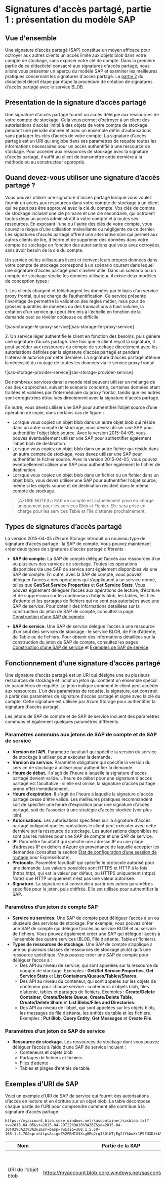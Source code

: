 <properties 
	pageTitle="Signatures d’accès partagé : Présentation du modèle SAP | Microsoft Azure" 
	description="Découvrez comment déléguer l’accès aux ressources de stockage Azure, notamment les objets blob, les files d’attente, les tables et les fichiers, à l’aide de signatures d’accès partagé (SAP). Ces signatures vous permettent de protéger la clé de votre compte de stockage tout en octroyant un accès aux ressources de votre compte à d’autres utilisateurs. Vous pouvez contrôler les autorisations accordées et l’intervalle pendant lequel la signature d’accès partagé est valide. Si vous établissez également une stratégie d’accès stockée, vous pouvez révoquer la signature d’accès partagé si vous craignez que la sécurité de votre compte ne soit compromise." 
	services="storage" 
	documentationCenter="" 
	authors="tamram" 
	manager="adinah" 
	editor=""/>

<tags 
	ms.service="storage" 
	ms.workload="storage" 
	ms.tgt_pltfrm="na" 
	ms.devlang="dotnet" 
	ms.topic="article" 
	ms.date="10/08/2015" 
	ms.author="tamram"/>



# Signatures d'accès partagé, partie 1 : présentation du modèle SAP

## Vue d'ensemble

Une signature d’accès partagé (SAP) constitue un moyen efficace pour octroyer aux autres clients un accès limité aux objets blob dans votre compte de stockage, sans exposer votre clé de compte. Dans la première partie de ce didacticiel consacré aux signatures d'accès partagé, nous allons vous présenter un aperçu du modèle SAP et examiner les meilleures pratiques concernant les signatures d'accès partagé. La [partie 2](storage-dotnet-shared-access-signature-part-2.md) du didacticiel décrit étape par étape la procédure de création de signatures d'accès partagé avec le service BLOB.

## Présentation de la signature d’accès partagé

Une signature d'accès partagé fournit un accès délégué aux ressources de votre compte de stockage. Cela vous permet d’octroyer à un client des autorisations d’accès limité à des objets de votre compte de stockage pendant une période donnée et avec un ensemble défini d’autorisations, sans partager les clés d’accès de votre compte. La signature d'accès partagé est un URI qui englobe dans ses paramètres de requête toutes les informations nécessaires pour un accès authentifié à une ressource de stockage. Pour accéder aux ressources de stockage avec la signature d'accès partagé, il suffit au client de transmettre cette dernière à la méthode ou au constructeur approprié.

## Quand devez-vous utiliser une signature d’accès partagé ?

Vous pouvez utiliser une signature d'accès partagé lorsque vous voulez fournir un accès aux ressources dans votre compte de stockage à un client qui ne peut pas être approuvé avec la clé du compte. Vos clés de compte de stockage incluent une clé primaire et une clé secondaire, qui octroient toutes deux un accès administratif à votre compte et à toutes ses ressources. En exposant l'une ou l'autre des clés de votre compte, vous courez le risque d'une utilisation malveillante ou négligente de ce dernier. Les signatures d'accès partagé offrent une alternative sûre qui permet aux autres clients de lire, d'écrire et de supprimer des données dans votre compte de stockage en fonction des autorisations que vous avez octroyées, sans avoir besoin de la clé du compte.

Un service où les utilisateurs lisent et écrivent leurs propres données dans votre compte de stockage correspond à un scénario courant dans lequel une signature d'accès partagé peut s'avérer utile. Dans un scénario où un compte de stockage stocke les données utilisateur, il existe deux modèles de conception types :


1\. Les clients chargent et téléchargent les données par le biais d’un service proxy frontal, qui se charge de l’authentification. Ce service présente l'avantage de permettre la validation des règles métier, mais pour de grosses quantités de données ou des transactions à haut volume, la création d'un service qui peut être mis à l'échelle en fonction de la demande peut se révéler coûteuse ou difficile.

![sas-storage-fe-proxy-service][sas-storage-fe-proxy-service]

2\. Un service léger authentifie le client en fonction des besoins, puis génère une signature d’accès partagé. Une fois que le client reçoit la signature, il peut accéder aux ressources du compte de stockage directement avec les autorisations définies par la signature d'accès partagé et pendant l'intervalle autorisé par cette dernière. La signature d'accès partagé atténue la nécessité du routage de toutes les données via le service proxy frontal.

![sas-storage-provider-service][sas-storage-provider-service]

De nombreux services dans le monde réel peuvent utiliser un mélange de ces deux approches, suivant le scénario concerné, certaines données étant traitées et validées par l'intermédiaire du proxy frontal, tandis que les autres sont enregistrées et/ou lues directement avec la signature d'accès partagé.

En outre, vous devez utiliser une SAP pour authentifier l’objet source d’une opération de copie, dans certains cas de figure :

- Lorsque vous copiez un objet blob dans un autre objet blob qui réside dans un autre compte de stockage, vous devez utiliser une SAP pour authentifier l’objet blob source. Avec la version 2015-04-05, vous pouvez éventuellement utiliser une SAP pour authentifier également l’objet blob de destination.
- Lorsque vous copiez un objet blob dans un autre fichier qui réside dans un autre compte de stockage, vous devez utiliser une SAP pour authentifier le fichier source. Avec la version 2015-04-05, vous pouvez éventuellement utiliser une SAP pour authentifier également le fichier de destination.
- Lorsque vous copiez un objet blob dans un fichier ou un fichier dans un objet blob, vous devez utiliser une SAP pour authentifier l’objet source, même si les objets source et de destination résident dans le même compte de stockage.

>[AZURE.NOTE]La SAP de compte est actuellement prise en charge uniquement pour les services Blob et Fichier. Elle sera prise en charge pour les services Table et File d’attente prochainement.

## Types de signatures d’accès partagé

La version 2015-04-05 d’Azure Storage introduit un nouveau type de signature d’accès partagé : la SAP de compte. Vous pouvez maintenant créer deux types de signatures d’accès partagé différents :

- **SAP de compte.** La SAP de compte délègue l’accès aux ressources d’un ou plusieurs des services de stockage. Toutes les opérations disponibles via une SAP de service sont également disponibles via une SAP de compte. En outre, avec la SAP de compte, vous pouvez déléguer l’accès à des opérations qui s’appliquent à un service donné, telles que **Get/Set Service Properties** et **Get Service Stats**. Vous pouvez également déléguer l’accès aux opérations de lecture, d’écriture et de suppression sur les conteneurs d’objets blob, les tables, les files d’attente et les partages de fichiers qui ne sont pas autorisées avec une SAP de service. Pour obtenir des informations détaillées sur la construction du jeton de SAP de compte, consultez la page [Construction d’une SAP de compte](https://msdn.microsoft.com/library/mt584140.aspx).

- **SAP de service.** Une SAP de service délègue l’accès à une ressource d’un seul des services de stockage : le service BLOB, de File d’attente, de Table ou de fichiers. Pour obtenir des informations détaillées sur la construction du jeton de SAP de compte, consultez les pages [Construction d’une SAP de service](https://msdn.microsoft.com/library/dn140255.aspx) et [Exemples de SAP de service](https://msdn.microsoft.com/library/dn140256.aspx).

## Fonctionnement d’une signature d’accès partagé

Une signature d’accès partagé est un URI qui désigne une ou plusieurs ressources de stockage et inclut un jeton qui contient un ensemble spécial de paramètres de requête. Le jeton indique comment le client peut accéder aux ressources. L’un des paramètres de requête, la signature, est construit à partir des paramètres de signature d’accès partagé et signé avec la clé du compte. Cette signature est utilisée par Azure Storage pour authentifier la signature d'accès partagé.

Les jetons de SAP de compte et de SAP de service incluent des paramètres communs et également quelques paramètres différents.

### Paramètres communs aux jetons de SAP de compte et de SAP de service

- **Version de l’API.** Paramètre facultatif qui spécifie la version du service de stockage à utiliser pour exécuter la demande. 
- **Version du service.** Paramètre obligatoire qui spécifie la version du service de stockage à utiliser pour authentifier la demande.
- **Heure de début.** Il s'agit de l'heure à laquelle la signature d'accès partagé devient valide. L'heure de début pour une signature d'accès partagé est facultative ; si elle est omise, la signature d'accès partagé prend effet immédiatement. 
- **Heure d’expiration.** Il s'agit de l'heure à laquelle la signature d'accès partagé cesse d'être valide. Les meilleures pratiques recommandent soit de spécifier une heure d'expiration pour une signature d'accès partagé, soit de l'associer à une stratégie d'accès stockée (voir plus loin).
- **Autorisations.** Les autorisations spécifiées sur la signature d'accès partagé indiquent quelles opérations le client peut exécuter avec cette dernière sur la ressource de stockage. Les autorisations disponibles ne sont pas les mêmes pour une SAP de compte et une SAP de service.
- **IP.** Paramètre facultatif qui spécifie une adresse IP ou une plage d’adresses IP en dehors d’Azure en provenance de laquelle accepter les demandes (consultez la section [État de configuration d’une session de routage](../expressroute/expressroute-workflows.md#routing-session-configuration-state) pour ExpressRoute). 
- **Protocole.** Paramètre facultatif qui spécifie le protocole autorisé pour une demande. Les valeurs possibles sont HTTPS et HTTP à la fois (https,http), qui est la valeur par défaut, ou HTTPS uniquement (https). Notez que HTTP uniquement n’est pas une valeur autorisée.
- **Signature.** La signature est construite à partir des autres paramètres spécifiés pour le jeton, puis chiffrée. Elle est utilisée pour authentifier la SAP.

### Paramètres d’un jeton de compte SAP

- **Service ou services.** Une SAP de compte peut déléguer l’accès à un ou plusieurs des services de stockage. Par exemple, vous pouvez créer une SAP de compte qui délègue l’accès au service BLOB et au service de fichiers. Vous pouvez également créer une SAP qui délègue l’accès à l’ensemble des quatre services (BLOB, File d’attente, Table et fichiers).
- **Types de ressources de stockage.** Une SAP de compte s’applique à une ou plusieurs classes de ressources de stockage plutôt qu’à une ressource spécifique. Vous pouvez créer une SAP de compte pour déléguer l’accès à :
	- Des API au niveau de service, qui sont appelées sur la ressource du compte de stockage. Exemples : **Get/Set Service Properties**, **Get Service Stats** et **List Containers/Queues/Tables/Shares**.
	- Des API au niveau du conteneur, qui sont appelés sur les objets de conteneur pour chaque service : conteneurs d’objets blob, files d’attente, tables et partages de fichiers. Exemples : **Create/Delete Container**, **Create/Delete Queue**, **Create/Delete Table**, **Create/Delete Share** et **List Blobs/Files and Directories**.
	- Des API au niveau de l’objet, qui sont appelées sur les objets blob, les messages de file d’attente, les entités de table et les fichiers. Exemples : **Put Blob**, **Query Entity**, **Get Messages** et **Create File**.

### Paramètres d’un jeton de SAP de service

- **Ressource de stockage.** Les ressources de stockage dont vous pouvez déléguer l’accès à l’aide d’une SAP de service incluent :
	- Conteneurs et objets blob
	- Partages de fichiers et fichiers
	- Files d’attente
	- Tables et plages d’entités de table.

## Exemples d’URI de SAP

Voici un exemple d’URI de SAP de service qui fournit des autorisations d’accès en lecture et en écriture sur un objet blob. La table décompose chaque partie de l’URI pour comprendre comment elle contribue à la signature d’accès partagé :

	https://myaccount.blob.core.windows.net/sascontainer/sasblob.txt?sv=2015-04-05&st=2015-04-29T22%3A18%3A26Z&se=2015-04-30T02%3A23%3A26Z&sr=b&sp=rw&sip=168.1.5.60-168.1.5.70&spr=https&sig=Z%2FRHIX5Xcg0Mq2rqI3OlWTjEg2tYkboXr1P9ZUXDtkk%3D

Nom|Partie de la SAP|Description
---|---|---
URI de l’objet blob|https://myaccount.blob.core.windows.net/sascontainer/sasblob.txt |Adresse de l'objet blob. Notez que l'utilisation de HTTPS est fortement recommandée.
Version des services de stockage|sv=2015-04-05|Pour la version 2012-02-12 des services de stockage et les versions ultérieures, ce paramètre indique la version à utiliser.
Heure de début|st=2015-04-29T22%3A18%3A26Z|Spécifiée au format ISO 8601. Si vous voulez que la signature d'accès partagé soit valide immédiatement, omettez l'heure de début.
Heure d’expiration|se=2015-04-30T02%3A23%3A26Z|Spécifiée au format ISO 8601.
Ressource|sr=b|La ressource est un objet blob.
Autorisations|sp=rw|Les autorisations octroyées par la signature d'accès partagé incluent les opérations de lecture (r) et d'écriture (w).
Plage d’adresses IP|sip=168.1.5.60-168.1.5.70|Plage d’adresses IP dont les demandes seront acceptées.
Protocole|spr=https|Seules les demandes utilisant HTTPS sont autorisées.
Signature|sig=Z%2FRHIX5Xcg0Mq2rqI3OlWTjEg2tYkboXr1P9ZUXDtkk%3D|Utilisée pour authentifier l'accès à l'objet blob. La signature est un HMAC calculé sur une chaîne de signature et une clé à l'aide de l'algorithme SHA256, puis codé en Base64.

Et voici un exemple de SAP de compte qui utilise les mêmes paramètres communs sur le jeton. Dans la mesure où ces paramètres sont décrits ci-dessus, ils ne sont pas décrits ici. Seuls les paramètres propres à la SAP de compte sont décrits dans le tableau ci-dessous.

	https://myaccount.blob.core.windows.net/?restype=service&comp=properties&sv=2015-04-05&ss=bf&srt=s&st=2015-04-29T22%3A18%3A26Z&se=2015-04-30T02%3A23%3A26Z&sr=b&sp=rw&sip=168.1.5.60-168.1.5.70&spr=https&sig=F%6GRVAZ5Cdj2Pw4tgU7IlSTkWgn7bUkkAg8P6HESXwmf%4B

Nom|Partie de la SAP|Description
---|---|---
URI de ressource|https://myaccount.blob.core.windows.net/?restype=service&comp=properties|The Point de terminaison du service BLOB, avec les paramètres d’obtention des propriétés du service (appel avec la méthode GET) ou de définition des propriétés du service (appel avec la méthode SET).
Services|ss=bf|La SAP s’applique au service BLOB et au service de fichiers.
Types de ressources|srt=s|La SAP s’applique aux opérations au niveau du service.
Autorisations|sp=rw|Les autorisations accordent l’accès aux opérations de lecture et d’écriture.  

Étant donné que les autorisations sont limitées au niveau du service, les opérations accessibles avec cette SAP sont **Get Blob Service Properties** (lecture) et **Set Blob Service Properties** (écriture). Cependant, avec un autre URI de ressource, le même jeton de SAP peut également être utilisé pour déléguer l’accès à l’opération **Get Blob Service Stats** (lecture).

## Contrôle d’une SAP avec une stratégie d’accès stockée ##

Une signature d’accès partagé peut prendre deux formes :

- **Signature d'accès partagé ad hoc :** lorsque vous créez une signature d'accès partagé ad hoc, l'heure de début, l'heure d'expiration et les autorisations associées à cette signature sont spécifiées sur l'URI de signature d'accès partagé (ou sont implicites, dans le cas où l'heure de début est omise). Ce type de SAP peut être créé en tant que SAP de compte ou SAP de service. 

- **Signature d’accès partagé avec stratégie d’accès stockée :** une stratégie d’accès stockée est définie sur un conteneur de ressources (conteneur d’objets blob, table, file d’attente ou partage de fichiers) et permet de gérer les contraintes d’une ou de plusieurs signatures d’accès partagé. Lorsque vous associez une signature d'accès partagé à une stratégie d'accès stockée, la signature hérite des contraintes (heure de début, heure d'expiration et autorisations) définies pour la stratégie.

>[AZURE.NOTE]À l’heure actuelle, une SAP de compte doit être une SAP ad hoc. Les stratégies d’accès stockées ne sont pas encore prises en charge pour les SAP de compte.

La différence entre les deux formes est importante pour un scénario clé : la révocation. Une signature d’accès partagé est une URL. Par conséquent, toute personne qui obtient la signature peut s’en servir, quel que soit celui qui l’a demandée initialement. Si une SAP est publiée publiquement, elle peut être utilisée par n’importe qui. Une clé d'accès partagé qui est distribuée est valide jusqu'à ce que l'un des quatre événements suivants ait lieu :

1.	L'heure d'expiration spécifiée sur la signature d'accès partagé est atteinte.
2.	L'heure d'expiration spécifiée sur la stratégie d'accès stockée référencée par la signature d'accès partagé est atteinte (si une stratégie d'accès stockée est référencée et si elle spécifie une heure d'expiration). Cela peut arriver soit parce que l'intervalle s'est écoulé, soit parce que vous avez modifié la stratégie d'accès stockée pour définir une heure d'expiration dans le passé, ce qui est une manière de révoquer la signature d'accès partagé.
3.	La stratégie d'accès stockée référencée par la signature d'accès partagé est supprimée, ce qui est une autre manière de révoquer la signature d'accès partagé. Notez que si vous recréez la stratégie d'accès stockée avec exactement le même nom, tous les jetons de signature d'accès partagé existants seront de nouveau valides en fonction des autorisations associées à cette stratégie d'accès stockée (en partant du principe que l'heure d'expiration sur la signature d'accès partagé n'est pas passée). Si vous avez l'intention de révoquer la signature d'accès partagé, veillez à utiliser un nom différent si vous recréez la stratégie d'accès avec une heure d'expiration située dans le futur.
4.	La clé de compte qui a été utilisée pour créer la signature d'accès partagé est régénérée. Notez que cela provoquera un échec d'authentification pour tous les composants de l'application qui utilisent cette clé de compte jusqu'à ce qu'ils soient mis à jour afin d'utiliser soit l'autre clé de compte valide soit la clé de compte nouvellement régénérée.

>[AZURE.IMPORTANT]L’URI d’une signature d’accès partagé est associé à la clé du compte utilisée pour créer la signature et à la stratégie d’accès stockée correspondante (le cas échéant). Si aucune stratégie d’accès stockée n’est spécifiée, la seule façon de révoquer une signature d’accès partagé consiste à modifier la clé du compte.

## Exemples de signatures d’accès partagé

Vous trouverez ci-dessous des exemples des deux types de signatures d’accès partagé, SAP de compte et SAP de service.

### Exemple de SAP de compte

L’exemple de code suivant crée une SAP de compte valide pour le service BLOB et le service de fichiers, et donne au client des autorisations d’accès en lecture, en écriture et en liste pour accéder aux API au niveau du service. Le SAP de compte limitant le protocole à HTTPS, la demande doit être effectuée avec ce protocole.

    static string GetAccountSASToken()
    {
        // To create the account SAS, you need to use your shared key credentials.
        CloudStorageAccount storageAccount = CloudStorageAccount.Parse(
            Microsoft.Azure.CloudConfigurationManager.GetSetting("StorageConnectionString"));

        // Create a new access policy for the account.
        SharedAccessAccountPolicy policy = new SharedAccessAccountPolicy()
            {
                Permissions = SharedAccessAccountPermissions.Read | SharedAccessAccountPermissions.Write | SharedAccessAccountPermissions.List,
                Services = SharedAccessAccountServices.Blob | SharedAccessAccountServices.File,
                ResourceTypes = SharedAccessAccountResourceTypes.Service,
                SharedAccessExpiryTime = DateTime.UtcNow.AddHours(24),
                Protocols = SharedAccessProtocol.HttpsOnly
            };

        // Return the SAS token.
        return storageAccount.GetSharedAccessSignature(policy);
    }

Afin utiliser la SAP de compte pour accéder aux API au niveau du service pour le service BLOB, construisez un client d’objet blob à l’aide de la SAP et du point de terminaison de stockage d’objets blob de votre compte de stockage.

    static void UseAccountSAS(string sasToken)
    {
        // In this case, we have access to the shared key credentials, so we'll use them
        // to get the Blob service endpoint.
        CloudStorageAccount storageAccount = CloudStorageAccount.Parse(
            Microsoft.Azure.CloudConfigurationManager.GetSetting("StorageConnectionString"));
        CloudBlobClient blobClient = storageAccount.CreateCloudBlobClient();

        // Create new storage credentials using the SAS token.
        StorageCredentials accountSAS = new StorageCredentials(sasToken);
        // Use these credentials and the Blob storage endpoint to create a new Blob service client.
        CloudStorageAccount accountWithSAS = new CloudStorageAccount(accountSAS, blobClient.StorageUri, null, null, null);
        CloudBlobClient blobClientWithSAS = accountWithSAS.CreateCloudBlobClient();

        // Now set the service properties for the Blob client created with the SAS.
        blobClientWithSAS.SetServiceProperties(new ServiceProperties()
        {
            HourMetrics = new MetricsProperties()
            {
                MetricsLevel = MetricsLevel.ServiceAndApi,
                RetentionDays = 7,
                Version = "1.0"
            },
            MinuteMetrics = new MetricsProperties()
            {
                MetricsLevel = MetricsLevel.ServiceAndApi,
                RetentionDays = 7,
                Version = "1.0"
            },
            Logging = new LoggingProperties()
            {
                LoggingOperations = LoggingOperations.All,
                RetentionDays = 14,
                Version = "1.0"
            }
        });

        // The permissions granted by the account SAS also permit you to retrieve service properties.
        ServiceProperties serviceProperties = blobClientWithSAS.GetServiceProperties();
        Console.WriteLine(serviceProperties.HourMetrics.MetricsLevel);
        Console.WriteLine(serviceProperties.HourMetrics.RetentionDays);
        Console.WriteLine(serviceProperties.HourMetrics.Version);
    }

### Exemple de SAP de service

L’exemple de code suivant crée une stratégie d’accès stockée sur un conteneur puis génère une SAP de service pour ce conteneur. Cette SAP peut ensuite être donnée aux clients pour leur accorder des autorisations d’accès en lecture/écriture sur le conteneur :

    // The connection string for the storage account.  Modify for your account.
    string storageConnectionString =
       "DefaultEndpointsProtocol=https;" +
       "AccountName=myaccount;" +
       "AccountKey=<account-key>";
    
    // As an alternative, you can retrieve storage account information from an app.config file. 
    // This is one way to store and retrieve a connection string if you are 
    // writing an application that will run locally, rather than in Microsoft Azure.
    
    // string storageConnectionString = ConfigurationManager.AppSettings["StorageAccountConnectionString"];
    
    // Create the storage account with the connection string.
    CloudStorageAccount storageAccount = CloudStorageAccount.Parse(storageConnectionString);
       
    // Create the blob client object.
    CloudBlobClient blobClient = storageAccount.CreateCloudBlobClient();
    
    // Get a reference to the container for which shared access signature will be created.
    CloudBlobContainer container = blobClient.GetContainerReference("mycontainer");
    container.CreateIfNotExists();
    
    // Get the current permissions for the blob container.
    BlobContainerPermissions blobPermissions = container.GetPermissions();
    
    // The new shared access policy provides read/write access to the container for 24 hours.
    blobPermissions.SharedAccessPolicies.Add("mypolicy", new SharedAccessBlobPolicy()
    {
       // To ensure SAS is valid immediately, don’t set the start time.
       // This way, you can avoid failures caused by small clock differences.
       SharedAccessExpiryTime = DateTime.UtcNow.AddHours(24),
       Permissions = SharedAccessBlobPermissions.Write |
      SharedAccessBlobPermissions.Read
    });
    
    // The public access setting explicitly specifies that 
    // the container is private, so that it can't be accessed anonymously.
    blobPermissions.PublicAccess = BlobContainerPublicAccessType.Off;
    
    // Set the permission policy on the container.
    container.SetPermissions(blobPermissions);
    
    // Get the shared access signature token to share with users.
    string sasToken =
       container.GetSharedAccessSignature(new SharedAccessBlobPolicy(), "mypolicy");

Un client en possession de la SAP de service peut l’utiliser à partir de son code pour authentifier une demande de lecture ou d’écriture sur un objet blob dans le conteneur. Par exemple, le code suivant utilise le jeton de SAP pour créer un objet blob dans le conteneur :

    Uri blobUri = new Uri("https://myaccount.blob.core.windows.net/mycontainer/myblob.txt");
    
    // Create credentials with the SAS token. The SAS token was created in previous example.
    StorageCredentials credentials = new StorageCredentials(sasToken);
    
    // Create a new blob.
    CloudBlockBlob blob = new CloudBlockBlob(blobUri, credentials);
    
    // Upload the blob. 
    // If the blob does not yet exist, it will be created. 
    // If the blob does exist, its existing content will be overwritten.
    using (var fileStream = System.IO.File.OpenRead(@"c:\Test\myblob.txt"))
    {
    	blob.UploadFromStream(fileStream);
    }


## Meilleures pratiques pour l’utilisation des signatures d’accès partagé

Lorsque vous utilisez des signatures d'accès partagé dans vos applications, vous devez être conscient de deux risques potentiels :

- Si une signature d'accès partagé est divulguée, toute personne qui se la procure peut s'en servir et votre compte de stockage court donc le risque d'être compromis.
- Si une signature d'accès partagé fournie à une application cliente expire et que l'application est incapable d'en récupérer une nouvelle à partir de votre service, la fonctionnalité de votre application risque d'être entravée.  

Les recommandations suivantes relatives à l'utilisation des signatures d'accès partagé vous aideront à limiter ces risques :

1. **Utilisez toujours HTTPS** pour créer ou distribuer une signature d'accès partagé. Si une signature d’accès partagé est transmise sur HTTP et interceptée, un pirate qui lance une attaque de type « attaque de l’intercepteur » (man-in-the-middle) peut lire la signature et s’en servir exactement comme l’utilisateur concerné aurait pu le faire, d’où le risque que les données sensibles soient compromises ou que les données soient altérées par l’utilisateur malveillant.
2. **Référencez si possible les stratégies d'accès stockées.** Celles-ci vous donnent la possibilité de révoquer les autorisations sans avoir à régénérer les clés de compte de stockage. Définissez l'expiration pour ces dernières de telle sorte que l'échéance soit très éloignée dans le temps (voire infinie) et veillez à ce qu'elle soit régulièrement mise à jour et repoussée dans le futur.
3. **Utilisez des heures d'expiration avec une échéance à court terme sur une signature d'accès partagé ad hoc.** De cette manière, même si une signature d'accès partagé est compromise à votre insu, elle ne sera viable que pendant une courte durée. Cette pratique est particulièrement importante si vous ne pouvez pas référencer une stratégie d'accès stockée. Elle permet également de limiter la quantité de données pouvant être écrite dans un objet blob en limitant le temps disponible pour le téléchargement vers ce dernier.
4. **Faites en sorte que les clients renouvellent automatiquement la signature d'accès partagé si nécessaire.** Les clients doivent renouveler la signature d'accès partagé bien avant l'heure d'expiration prévue afin de laisser suffisamment de temps pour de nouvelles tentatives, si le service qui fournit la signature est indisponible. Si votre signature d'accès partagé doit être utilisée pour un petit nombre d'opérations immédiates de courte durée, censées être terminées avant l'heure d'expiration indiquée, cela ne sera peut-être pas nécessaire, car il n'est pas prévu que la signature d'accès partagé soit renouvelée. Toutefois, si vous avez un client qui effectue régulièrement des demandes par le biais de signatures d'accès partagé, le risque d'expiration est à prendre en compte. La principale considération consiste à trouver un équilibre entre la nécessité que la signature d'accès partagé ait une durée de vie limitée (comme indiqué plus haut) et la nécessité de veiller à ce que le client demande le renouvellement suffisamment tôt pour éviter une interruption due à une expiration de la signature avant le renouvellement effectif.
5. **Faites attention à la date de début de la signature d'accès partagé.** Si vous définissez la date de début d'une signature d'accès partagé sur **maintenant**, en raison du décalage d'horloge (différences constatées dans l'heure actuelle sur des machines différentes), des défaillances peuvent être observées par intermittence pendant les premières minutes. En règle générale, définissez une heure de début située au moins 15 minutes avant l'heure courante ; ou ne la définissez pas du tout, et elle sera alors valide immédiatement dans tous les cas. Cela vaut également d'une manière générale pour l'heure d'expiration. Souvenez-vous que vous pouvez observer jusqu'à 15 minutes de décalage d'horloge (dans l'une ou l'autre direction) sur une demande. Notez que pour les clients qui utilisent une version de REST antérieure à la version 2012-02-12, la durée maximale pour une signature d'accès partagé qui ne renvoie pas à une stratégie d'accès stockée est d'1 heure et que toutes les stratégies spécifiant une période plus longue échoueront.
6.	**Soyez précis quant à la ressource pour laquelle vous voulez configurer l'accès.** Une meilleure pratique courante en matière de sécurité consiste à fournir à l'utilisateur les privilèges minimaux requis. Si un utilisateur a besoin d'un accès en lecture à une seule entité, accordez-lui un accès en lecture à cette seule entité, plutôt qu'un accès en lecture/écriture/suppression à toutes les entités. Cela permet également d'atténuer la menace d'une signature d'accès partagé compromise, dans la mesure où son pouvoir serait moindre entre les mains d'une personne malveillante.
7.	**Sachez que toute utilisation de votre compte sera facturée, y compris pour les signatures d'accès partagé.** Si vous fournissez un accès en écriture à un objet blob, un utilisateur peut choisir de charger un objet blob de 200 Go. Si vous lui avez également accordé un accès en lecture, il peut choisir de le télécharger 10 fois, et vous devrez alors acquitter des frais de sortie pour l'équivalent de 2 To. Accordez des autorisations limitées pour atténuer les risques liés aux utilisateurs malveillants. Utilisez des signatures d'accès partagé à durée de vie limitée pour atténuer cette menace (mais pensez au décalage d'horloge pour l'heure de fin).
8.	**Validez les données écrites avec une signature d'accès partagé.** Lorsqu'une application cliente écrit des données dans votre compte de stockage, n'oubliez pas que ces données peuvent être une source de problèmes. Si votre application exige que ces données soient validées ou autorisées avant de pouvoir être utilisées, vous devez effectuer cette validation après l'écriture des données et avant qu'elles ne soient utilisées par votre application. Cette pratique assure également une protection contre l'écriture de données endommagées ou malveillantes dans votre compte, soit par un utilisateur qui a acquis correctement la signature d'accès partagé, soit par un utilisateur qui exploite sa divulgation.
9. **N'utilisez pas toujours une signature d'accès partagé.** Parfois, les risques associés à une opération particulière sur votre compte de stockage l'emportent sur les avantages offerts par la signature d'accès partagé. Pour ces opérations, créez un service de niveau intermédiaire qui écrit dans votre compte de stockage après avoir effectué la validation des règles métier, l'authentification et un audit. Parfois aussi, il est plus simple de gérer l'accès par d'autres moyens. Par exemple, si vous voulez que tous les objets blob dans un conteneur soient publiquement lisibles, vous pouvez rendre le conteneur public, au lieu de fournir une signature d'accès partagé à chaque client.
10.	**Utilisez Storage Analytics pour surveiller votre application.** Vous pouvez utiliser la journalisation et les mesures pour observer tout pic dans les échecs d'authentification dus à une interruption du service de votre fournisseur de signatures d'accès partagé ou à la suppression par inadvertance d'une stratégie d'accès stockée. Pour plus d'informations, consultez le [blog de l'équipe Azure Storage](http://blogs.msdn.com/b/windowsazurestorage/archive/2011/08/03/windows-azure-storage-logging-using-logs-to-track-storage-requests.aspx).

## Conclusion ##

Les signatures d'accès partagé sont utiles pour fournir des autorisations d'accès limitées à votre compte de stockage aux clients qui ne doivent pas avoir la clé du compte. À ce titre, elles sont un élément crucial du modèle de sécurité pour toute application utilisant Azure Storage. Si vous suivez les meilleures pratiques énumérées ci-dessus, vous pouvez utiliser une signature d'accès partagé pour offrir une plus grande souplesse d'accès aux ressources de votre compte de stockage, sans compromettre la sécurité de votre application.

## Étapes suivantes ##

- [Signatures d’accès partagé, partie 2 : création et utilisation d’une signature d’accès partagé avec le service BLOB](storage-dotnet-shared-access-signature-part-2.md)
- [Utilisation du stockage de fichiers Azure avec Windows](storage-dotnet-how-to-use-files.md)
- [Gestion de l’accès aux ressources d’Azure Storage](storage-manage-access-to-resources.md)
- [Délégation de l'accès avec une signature d'accès partagé](http://msdn.microsoft.com/library/azure/ee395415.aspx)
- [Présentation des signatures d'accès partagé des tables et des files d'attente](http://blogs.msdn.com/b/windowsazurestorage/archive/2012/06/12/introducing-table-sas-shared-access-signature-queue-sas-and-update-to-blob-sas.aspx) [sas-storage-fe-proxy-service] : ./media/storage-dotnet-shared-access-signature-part-1/sas-storage-fe-proxy-service.png [sas-storage-provider-service]: ./media/storage-dotnet-shared-access-signature-part-1/sas-storage-provider-service.png


 

<!---HONumber=Nov15_HO3-->